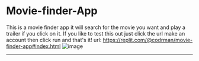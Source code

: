 # Movie-finder-App
This is a movie finder app it will search for the movie you want and play a trailer if you click on it.
If you like to test this out just click the url make an account then click run and that's it!
url: https://replit.com/@codrman/movie-finder-app#index.html
![image](https://user-images.githubusercontent.com/68082556/139613710-219a1dbe-76d2-466b-af56-faacd67b555f.png)
****
